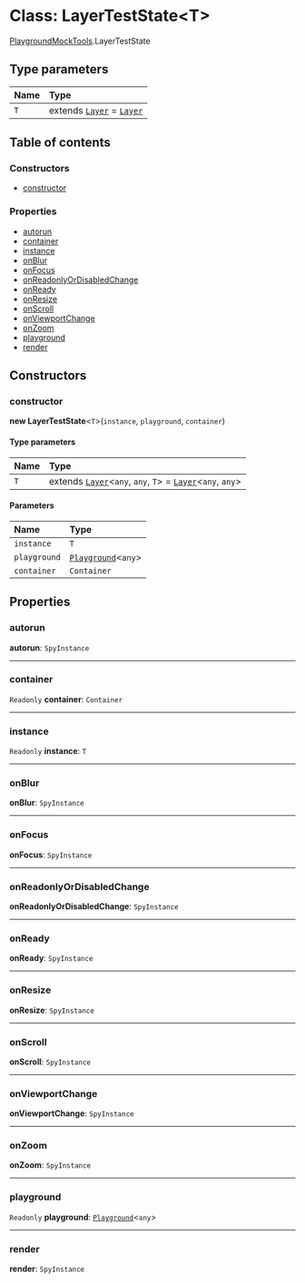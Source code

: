 # Class: LayerTestState\<T>

[PlaygroundMockTools](/auto-docs/core/modules/PlaygroundMockTools.md).LayerTestState

## Type parameters

| Name | Type |
| :------ | :------ |
| `T` | extends [`Layer`](/auto-docs/core/classes/Layer.md) = [`Layer`](/auto-docs/core/classes/Layer.md) |

## Table of contents

### Constructors

* [constructor](/auto-docs/core/classes/PlaygroundMockTools.LayerTestState.md#constructor)

### Properties

* [autorun](/auto-docs/core/classes/PlaygroundMockTools.LayerTestState.md#autorun)
* [container](/auto-docs/core/classes/PlaygroundMockTools.LayerTestState.md#container)
* [instance](/auto-docs/core/classes/PlaygroundMockTools.LayerTestState.md#instance)
* [onBlur](/auto-docs/core/classes/PlaygroundMockTools.LayerTestState.md#onblur)
* [onFocus](/auto-docs/core/classes/PlaygroundMockTools.LayerTestState.md#onfocus)
* [onReadonlyOrDisabledChange](/auto-docs/core/classes/PlaygroundMockTools.LayerTestState.md#onreadonlyordisabledchange)
* [onReady](/auto-docs/core/classes/PlaygroundMockTools.LayerTestState.md#onready)
* [onResize](/auto-docs/core/classes/PlaygroundMockTools.LayerTestState.md#onresize)
* [onScroll](/auto-docs/core/classes/PlaygroundMockTools.LayerTestState.md#onscroll)
* [onViewportChange](/auto-docs/core/classes/PlaygroundMockTools.LayerTestState.md#onviewportchange)
* [onZoom](/auto-docs/core/classes/PlaygroundMockTools.LayerTestState.md#onzoom)
* [playground](/auto-docs/core/classes/PlaygroundMockTools.LayerTestState.md#playground)
* [render](/auto-docs/core/classes/PlaygroundMockTools.LayerTestState.md#render)

## Constructors

### constructor

**new LayerTestState**<`T`>(`instance`, `playground`, `container`)

#### Type parameters

| Name | Type |
| :------ | :------ |
| `T` | extends [`Layer`](/auto-docs/core/classes/Layer.md)<`any`, `any`, `T`> = [`Layer`](/auto-docs/core/classes/Layer.md)<`any`, `any`> |

#### Parameters

| Name | Type |
| :------ | :------ |
| `instance` | `T` |
| `playground` | [`Playground`](/auto-docs/core/classes/Playground.md)<`any`> |
| `container` | `Container` |

## Properties

### autorun

**autorun**: `SpyInstance`

***

### container

`Readonly` **container**: `Container`

***

### instance

`Readonly` **instance**: `T`

***

### onBlur

**onBlur**: `SpyInstance`

***

### onFocus

**onFocus**: `SpyInstance`

***

### onReadonlyOrDisabledChange

**onReadonlyOrDisabledChange**: `SpyInstance`

***

### onReady

**onReady**: `SpyInstance`

***

### onResize

**onResize**: `SpyInstance`

***

### onScroll

**onScroll**: `SpyInstance`

***

### onViewportChange

**onViewportChange**: `SpyInstance`

***

### onZoom

**onZoom**: `SpyInstance`

***

### playground

`Readonly` **playground**: [`Playground`](/auto-docs/core/classes/Playground.md)<`any`>

***

### render

**render**: `SpyInstance`

